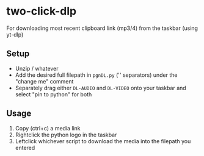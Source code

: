 # two-click-dlp
For downloading most recent clipboard link (mp3/4) from the taskbar (using yt-dlp)

## Setup
* Unzip / whatever
* Add the desired full filepath in `pgnDL.py` ('\' separators) under the "change me" comment
* Separately drag either `DL-AUDIO` and `DL-VIDEO` onto your taskbar and select "pin to python" for both

## Usage
1. Copy (ctrl+c) a media link
2. Rightclick the python logo in the taskbar
3. Leftclick whichever script to download the media into the filepath you entered

